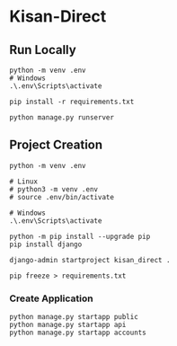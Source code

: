 # Kisan-Direct

## Run Locally
```
python -m venv .env
# Windows
.\.env\Scripts\activate

pip install -r requirements.txt 

python manage.py runserver
```

## Project Creation
```
python -m venv .env

# Linux
# python3 -m venv .env
# source .env/bin/activate

# Windows
.\.env\Scripts\activate

python -m pip install --upgrade pip
pip install django

django-admin startproject kisan_direct .

pip freeze > requirements.txt
```

### Create Application
```
python manage.py startapp public
python manage.py startapp api
python manage.py startapp accounts
```